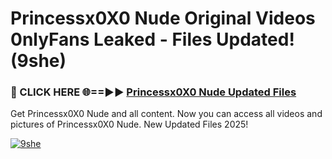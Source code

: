 # Princessx0X0 Nude Original Videos 0nlyFans Leaked - Files Updated! (9she)

<h3>🔴 CLICK HERE 🌐==►► <a href="https://tinyurl.com/52m3yx9h" rel="nofollow">Princessx0X0 Nude Updated Files</a></h3>

Get Princessx0X0 Nude and all content. Now you can access all videos and pictures of Princessx0X0 Nude. New Updated Files 2025!

[![9she](https://i.imgur.com/TnHtlc8.gif)](https://tinyurl.com/52m3yx9h)
